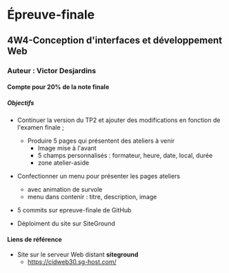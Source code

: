 # Épreuve-finale
## 4W4-Conception d'interfaces et développement Web
### Auteur : Victor Desjardins
#### Compte pour 20% de la note finale

##### Objectifs
- Continuer la version du TP2 et ajouter des modifications en fonction de l'examen finale ;
    - Produire 5 pages qui présentent des ateliers à venir
        - Image mise à l'avant
        - 5 champs personnalisés : formateur, heure, date, local, durée
        - zone atelier-aside
    
- Confectionner un menu pour présenter les pages ateliers
    - avec animation de survole
    - menu dans contenir : titre, description, image
    
- 5 commits sur epreuve-finale de GitHub
- Déploiment du site sur SiteGround


#### Liens de référence
- Site sur le serveur Web distant **siteground**
    - https://cidweb30.sg-host.com/
 
